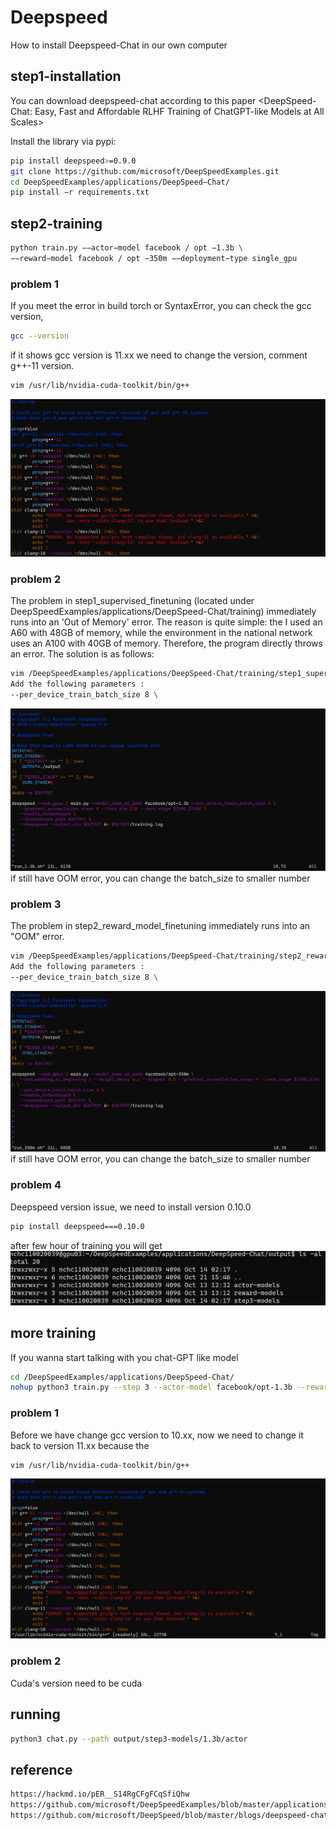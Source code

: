 # Deepspeed
How to install Deepspeed-Chat in our own computer
## step1-installation
You can download deepspeed-chat according to this paper <DeepSpeed-Chat: Easy, Fast and Affordable RLHF
Training of ChatGPT-like Models at All Scales>

Install the library via pypi:
```bash
pip install deepspeed>=0.9.0
git clone https://github.com/microsoft/DeepSpeedExamples.git
cd DeepSpeedExamples/applications/DeepSpeed−Chat/
pip install −r requirements.txt
```
## step2-training

```bash
python train.py −−actor−model facebook / opt −1.3b \
−−reward−model facebook / opt −350m −−deployment−type single_gpu
```
### problem 1
If you meet the error in build torch or SyntaxError, you can check the gcc version,
```bash
gcc --version
```
if it shows gcc version is 11.xx we need to change the version, comment g++-11 version.
```bash
vim /usr/lib/nvidia-cuda-toolkit/bin/g++
```
![image](image/deepspeed2.png)
### problem 2

The problem in step1_supervised_finetuning (located under DeepSpeedExamples/applications/DeepSpeed-Chat/training) immediately runs into an 'Out of Memory' error. The reason is quite simple: the I used an A60 with 48GB of memory, while the environment in the national network uses an A100 with 40GB of memory. Therefore, the program directly throws an error.
The solution is as follows:
```bash
vim /DeepSpeedExamples/applications/DeepSpeed-Chat/training/step1_supervised_finetuning/training_scripts/opt/single_gpu/run_1.3b.sh
Add the following parameters :
--per_device_train_batch_size 8 \
```
![image](deepspeed1.png)
if still have OOM error, you can change the batch_size to smaller number

### problem 3
The problem in step2_reward_model_finetuning immediately runs into an "OOM" error.
```bash
vim /DeepSpeedExamples/applications/DeepSpeed-Chat/training/step2_reward_model_finetuning/training_scripts/opt/single_gpu/run_1.3b.sh
Add the following parameters :
--per_device_train_batch_size 8 \
```
![image](image/deepspeed3.png)
if still have OOM error, you can change the batch_size to smaller number

### problem 4
Deepspeed version issue, we need to install version 0.10.0
```bash
pip install deepspeed===0.10.0
```
after few hour of training you will get
![image](image/deepspeed4.png)

## more training
If you wanna start talking with you chat-GPT like model 
```bash
cd /DeepSpeedExamples/applications/DeepSpeed-Chat/
nohup python3 train.py --step 3 --actor-model facebook/opt-1.3b --reward-model facebook/opt-350m --deployment-type single_node > train.log 2>&1 &
```
### problem 1
Before we have change gcc version to 10.xx, now we need to change it back to version 11.xx because the 
```bash
vim /usr/lib/nvidia-cuda-toolkit/bin/g++
```
![image](image/deepspeed5.png)
### problem 2
Cuda's version need to be cuda

## running
```bash
python3 chat.py --path output/step3-models/1.3b/actor
```
## reference
```bash
https://hackmd.io/pER__S14RgCFgFCqSfiQhw
https://github.com/microsoft/DeepSpeedExamples/blob/master/applications/DeepSpeed-Chat/README.md
https://github.com/microsoft/DeepSpeed/blob/master/blogs/deepspeed-chat/README.md
```





